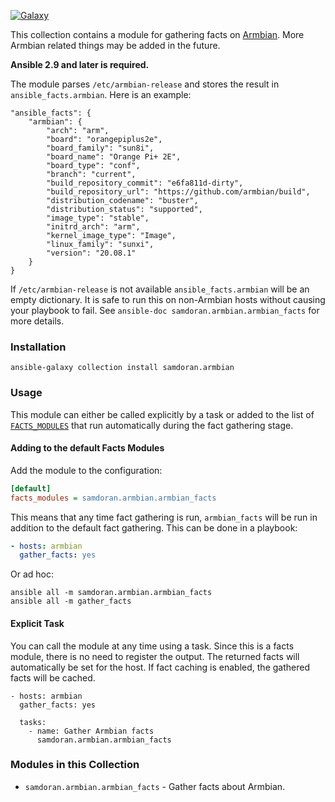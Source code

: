 [![Galaxy](https://img.shields.io/badge/galaxy-samdoran.armbian-blue)](https://galaxy.ansible.com/samdoran/armbian)


This collection contains a module for gathering facts on [Armbian](https://www.armbian.com). More Armbian related things may be added in the future.

**Ansible 2.9 and later is required.**

The module parses `/etc/armbian-release` and stores the result in `ansible_facts.armbian`. Here is an example:

```
"ansible_facts": {
    "armbian": {
        "arch": "arm",
        "board": "orangepiplus2e",
        "board_family": "sun8i",
        "board_name": "Orange Pi+ 2E",
        "board_type": "conf",
        "branch": "current",
        "build_repository_commit": "e6fa811d-dirty",
        "build_repository_url": "https://github.com/armbian/build",
        "distribution_codename": "buster",
        "distribution_status": "supported",
        "image_type": "stable",
        "initrd_arch": "arm",
        "kernel_image_type": "Image",
        "linux_family": "sunxi",
        "version": "20.08.1"
    }
}
```

If `/etc/armbian-release` is not available `ansible_facts.armbian` will be an empty dictionary. It is safe to run this on non-Armbian hosts without causing your playbook to fail. See `ansible-doc samdoran.armbian.armbian_facts` for more details.

### Installation ###

`ansible-galaxy collection install samdoran.armbian`

### Usage ###

This module can either be called explicitly by a task or added to the list of [`FACTS_MODULES`](https://docs.ansible.com/ansible/latest/reference_appendices/config.html#facts-modules) that run automatically during the fact gathering stage.

#### Adding to the default Facts Modules ####

Add the module to the configuration: 

```ini
[default]
facts_modules = samdoran.armbian.armbian_facts
```

This means that any time fact gathering is run, `armbian_facts` will be run in addition to the default fact gathering. This can be done in a playbook:

```yaml
- hosts: armbian
  gather_facts: yes
``` 

Or ad hoc:

 ```
 ansible all -m samdoran.armbian.armbian_facts
 ansible all -m gather_facts
 ```

#### Explicit Task ####

You can call the module at any time using a task. Since this is a facts module, there is no need to register the output. The returned facts will automatically be set for the host. If fact caching is enabled, the gathered facts will be cached.

```
- hosts: armbian
  gather_facts: yes
  
  tasks:
    - name: Gather Armbian facts
      samdoran.armbian.armbian_facts
```


### Modules in this Collection ###

- `samdoran.armbian.armbian_facts` - Gather facts about Armbian.